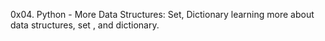 0x04. Python - More Data Structures: Set, Dictionary
learning more about data structures, set , and dictionary.

